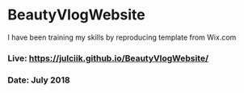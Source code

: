 # BeautyVlogWebsite

I have been training my skills by reproducing template from Wix.com<br>
### Live: https://julciik.github.io/BeautyVlogWebsite/
### Date: July 2018
